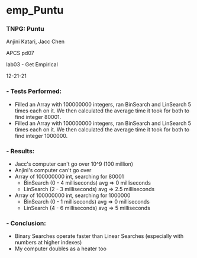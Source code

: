 # emp_Puntu 

### TNPG: Puntu   
  Anjini Katari, Jacc Chen
  
  APCS pd07 
  
  lab03 - Get Empirical 
  
  12-21-21
### - Tests Performed: 
- Filled an Array with 100000000 integers, ran BinSearch and LinSearch 5 times each on it. We then calculated the average time it took for both to find integer 80001.
- Filled an Array with 100000000 integers, ran BinSearch and LinSearch 5 times each on it. We then calculated the average time it took for both to find integer 1000000.
### - Results:
- Jacc's computer can't go over 10^9 (100 million)
- Anjini's computer can't go over 
- Array of 100000000 int, searching for 80001
    - BinSearch (0 - 4 milliseconds) avg => 0 milliseconds
    - LinSearch (2 - 3 milliseconds) avg => 2.5 milliseconds
- Array of 100000000 int, searching for 1000000
    - BinSearch (0 - 1 milliseconds) avg => 0 milliseconds
    - LinSearch (4 - 6 milliseconds) avg => 5 milliseconds 

### - Conclusion:
- Binary Searches operate faster than Linear Searches (especially with numbers at higher indexes)
- My computer doubles as a heater too 
